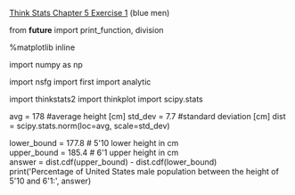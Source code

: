 [Think Stats Chapter 5 Exercise 1](http://greenteapress.com/thinkstats2/html/thinkstats2006.html#toc50) (blue men)

from __future__ import print_function, division

%matplotlib inline

import numpy as np

import nsfg
import first
import analytic

import thinkstats2
import thinkplot
import scipy.stats

avg = 178 #average height [cm]
std_dev = 7.7 #standard deviation [cm]
dist = scipy.stats.norm(loc=avg, scale=std_dev)

lower_bound = 177.8 # 5'10 lower height in cm\
upper_bound = 185.4 # 6'1  upper height in cm\
answer = dist.cdf(upper_bound) - dist.cdf(lower_bound)\
print('Percentage of United States male population between the height of 5\'10 and 6\'1:', answer)

